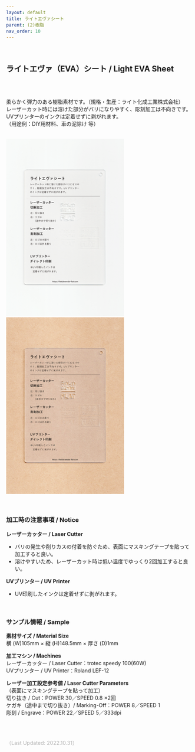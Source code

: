 ```yaml
---
layout: default
title: ライトエヴァシート
parent: (2)樹脂
nav_order: 10
---
```


<br>

## ライトエヴァ（EVA）シート / Light EVA Sheet
<br><br>

柔らかく弾力のある樹脂素材です。（規格・生産：ライト化成工業株式会社）<br>
レーザーカット時には溶けた部分がバリになりやすく、彫刻加工は不向きです。<br>
UVプリンターのインクは定着せずに剥がれます。<br>
（用途例：DIY用材料、車の泥除け 等）
<br>
<br>

<img src="assets/01/15_Light_EVA_1.png" width="320" alt="hi" class="inline"/><img src="assets/01/15_Light_EVA_2.png" width="320" alt="hi" class="inline"/>

<br>

### **加工時の注意事項 / Notice**

**レーザーカッター / Laser Cutter**
* バリの発生や削りカスの付着を防ぐため、表面にマスキングテープを貼って加工すると良い。<br>
* 溶けやすいため、レーザーカット時は低い温度でゆっくり2回加工すると良い。<br>

**UVプリンター / UV Printer**
* UV印刷したインクは定着せずに剥がれます。<br>

<br>

### **サンプル情報 / Sample**

**素材サイズ / Material Size**<br>
横 (W)105mm × 縦 (H)148.5mm × 厚さ (D)1mm<br>

**加工マシン / Machines**<br>
レーザーカッター / Laser Cutter：trotec speedy 100(60W)<br>
UVプリンター / UV Printer：Roland LEF-12<br>

**レーザー加工設定参考値 / Laser Cutter Parameters**<br>
（表面にマスキングテープを貼って加工）<br>
切り抜き / Cut：POWER 30／SPEED 0.8 ×2回<br>
ケガキ（途中まで切り抜き）/ Marking-Off：POWER 8／SPEED 1<br>
彫刻 / Engrave：POWER 22／SPEED 5／333dpi<br>

<br><br>

<span style="color: #B2B2B2">
（Last Updated: 2022.10.31）
</span>
